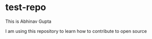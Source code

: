 # test-repo

This is Abhinav Gupta

I am using this repository to learn how to contribute to open source 